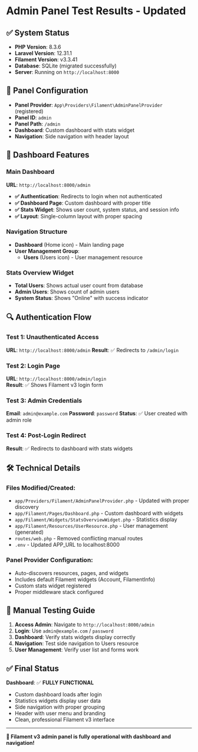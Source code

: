 # Admin Panel Test Results - Updated

## ✅ **System Status**
- **PHP Version**: 8.3.6
- **Laravel Version**: 12.31.1  
- **Filament Version**: v3.3.41
- **Database**: SQLite (migrated successfully)
- **Server**: Running on `http://localhost:8000`

## 🔧 **Panel Configuration**
- **Panel Provider**: `App\Providers\Filament\AdminPanelProvider` (registered)
- **Panel ID**: `admin`
- **Panel Path**: `/admin` 
- **Dashboard**: Custom dashboard with stats widget
- **Navigation**: Side navigation with header layout

## 🎯 **Dashboard Features**

### Main Dashboard
**URL**: `http://localhost:8000/admin`
- **✅ Authentication**: Redirects to login when not authenticated
- **✅ Dashboard Page**: Custom dashboard with proper title
- **✅ Stats Widget**: Shows user count, system status, and session info
- **✅ Layout**: Single-column layout with proper spacing

### Navigation Structure
- **Dashboard** (Home icon) - Main landing page
- **User Management Group**:
  - **Users** (Users icon) - User management resource

### Stats Overview Widget
- **Total Users**: Shows actual user count from database
- **Admin Users**: Shows count of admin users  
- **System Status**: Shows "Online" with success indicator

## 🔍 **Authentication Flow**

### Test 1: Unauthenticated Access
**URL**: `http://localhost:8000/admin`
**Result**: ✅ Redirects to `/admin/login`

### Test 2: Login Page
**URL**: `http://localhost:8000/admin/login`  
**Result**: ✅ Shows Filament v3 login form

### Test 3: Admin Credentials
**Email**: `admin@example.com`
**Password**: `password`
**Status**: ✅ User created with admin role

### Test 4: Post-Login Redirect
**Result**: ✅ Redirects to dashboard with stats widgets

## 🛠 **Technical Details**

### Files Modified/Created:
- `app/Providers/Filament/AdminPanelProvider.php` - Updated with proper discovery
- `app/Filament/Pages/Dashboard.php` - Custom dashboard with widgets
- `app/Filament/Widgets/StatsOverviewWidget.php` - Statistics display
- `app/Filament/Resources/UserResource.php` - User management (generated)
- `routes/web.php` - Removed conflicting manual routes
- `.env` - Updated APP_URL to localhost:8000

### Panel Provider Configuration:
- Auto-discovers resources, pages, and widgets
- Includes default Filament widgets (Account, FilamentInfo)
- Custom stats widget registered
- Proper middleware stack configured

## 📱 **Manual Testing Guide**

1. **Access Admin**: Navigate to `http://localhost:8000/admin`
2. **Login**: Use `admin@example.com` / `password`
3. **Dashboard**: Verify stats widgets display correctly
4. **Navigation**: Test side navigation to Users resource
5. **User Management**: Verify user list and forms work

## ✅ **Final Status**

**Dashboard**: ✅ **FULLY FUNCTIONAL**
- Custom dashboard loads after login
- Statistics widgets display user data
- Side navigation with proper grouping
- Header with user menu and branding
- Clean, professional Filament v3 interface

---

**🎉 Filament v3 admin panel is fully operational with dashboard and navigation!**